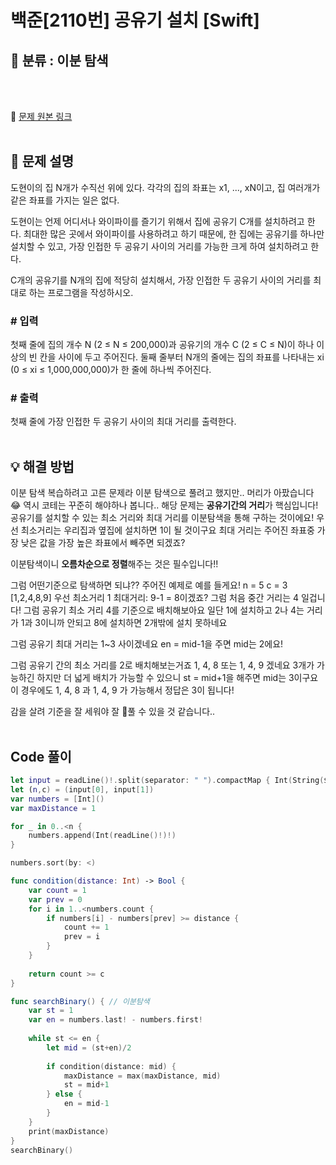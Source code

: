 # 백준[2110번] 공유기 설치 [Swift]

## 🔎 분류 : 이분 탐색

<br><br>

🔗 [문제 원본 링크](https://www.acmicpc.net/problem/2110)
<br><br>

## 📝 문제 설명
도현이의 집 N개가 수직선 위에 있다. 각각의 집의 좌표는 x1, ..., xN이고, 집 여러개가 같은 좌표를 가지는 일은 없다.

도현이는 언제 어디서나 와이파이를 즐기기 위해서 집에 공유기 C개를 설치하려고 한다. 최대한 많은 곳에서 와이파이를 사용하려고 하기 때문에, 한 집에는 공유기를 하나만 설치할 수 있고, 가장 인접한 두 공유기 사이의 거리를 가능한 크게 하여 설치하려고 한다.

C개의 공유기를 N개의 집에 적당히 설치해서, 가장 인접한 두 공유기 사이의 거리를 최대로 하는 프로그램을 작성하시오.

### # 입력
첫째 줄에 집의 개수 N (2 ≤ N ≤ 200,000)과 공유기의 개수 C (2 ≤ C ≤ N)이 하나 이상의 빈 칸을 사이에 두고 주어진다. 둘째 줄부터 N개의 줄에는 집의 좌표를 나타내는 xi (0 ≤ xi ≤ 1,000,000,000)가 한 줄에 하나씩 주어진다.


### # 출력
첫째 줄에 가장 인접한 두 공유기 사이의 최대 거리를 출력한다.
<br><br>

## 💡 해결 방법
이분 탐색 복습하려고 고른 문제라 이분 탐색으로 풀려고 했지만.. 머리가 아팠습니다 😂
역시 코테는 꾸준히 해야하나 봅니다..
해당 문제는 **공유기간의 거리**가 핵심입니다!
공유기를 설치할 수 있는 최소 거리와 최대 거리를 이분탐색을 통해 구하는 것이에요!
우선 최소거리는 우리집과 옆집에 설치하면 1이 될 것이구요
최대 거리는 주어진 좌표중 가장 낮은 값을 가장 높은 좌표에서 빼주면 되겠죠? 

이분탐색이니 **오름차순으로 정렬**해주는 것은 필수입니다!!

그럼 어떤기준으로 탐색하면 되냐??
주어진 예제로 예를 들게요! 
n = 5 c = 3
[1,2,4,8,9]
우선 최소거리 1 최대거리: 9-1 = 8이겠죠?
그럼 처음 중간 거리는 4 일겁니다!
그럼 공유기 최소 거리 4를 기준으로 배치해보아요
일단 1에 설치하고 2나 4는 거리가 1과 3이니까 안되고 8에 설치하면 2개밖에 설치 못하네요

그럼 공유기 최대 거리는 1~3 사이겠네요
en = mid-1을 주면 mid는 2에요!

그럼 공유기 간의 최소 거리를 2로 배치해보는거죠
1, 4, 8 또는 1, 4, 9 겠네요 3개가 가능하긴 하지만 더 넓게 배치가 가능할 수 있으니
st = mid+1을 해주면 mid는 3이구요
이 경우에도
1, 4, 8 과 1, 4, 9 가 가능해서 정답은 3이 됩니다!

감을 살려 기준을 잘 세워야 잘 🥲풀 수 있을 것 같습니다.. 
<br><br>

## Code 풀이
```Swift
let input = readLine()!.split(separator: " ").compactMap { Int(String($0)) }
let (n,c) = (input[0], input[1])
var numbers = [Int]()
var maxDistance = 1

for _ in 0..<n {
    numbers.append(Int(readLine()!)!)
}

numbers.sort(by: <)

func condition(distance: Int) -> Bool {
    var count = 1
    var prev = 0
    for i in 1..<numbers.count {
        if numbers[i] - numbers[prev] >= distance {
            count += 1
            prev = i
        }
    }
    
    return count >= c
}

func searchBinary() { // 이분탐색
    var st = 1
    var en = numbers.last! - numbers.first!
    
    while st <= en {
        let mid = (st+en)/2
        
        if condition(distance: mid) {
            maxDistance = max(maxDistance, mid)
            st = mid+1
        } else {
            en = mid-1
        }
    }
    print(maxDistance)
}
searchBinary()

```